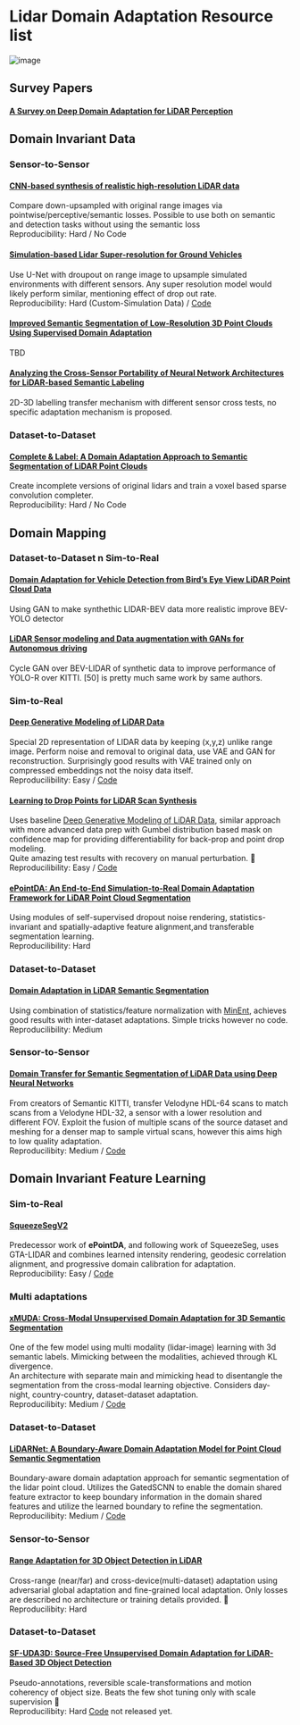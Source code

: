 # Lidar Domain Adaptation Resource list
![image](https://user-images.githubusercontent.com/46666499/125759984-3651b19b-c0cb-4be2-a99e-24b164b43667.png)

## Survey Papers
#### [A Survey on Deep Domain Adaptation for LiDAR Perception](https://arxiv.org/pdf/2106.02377.pdf)
## Domain Invariant Data
### Sensor-to-Sensor
#### [CNN-based synthesis of realistic high-resolution LiDAR data](https://arxiv.org/pdf/1907.00787.pdf) 
Compare down-upsampled with original range images via pointwise/perceptive/semantic losses. Possible to use both on semantic and detection tasks without using the semantic loss \
Reproducibility: Hard / No Code
#### [Simulation-based Lidar Super-resolution for Ground Vehicles](https://arxiv.org/pdf/2004.05242.pdf) 
Use U-Net with droupout on range image to upsample simulated environments with different sensors. Any super resolution model would likely perform similar, mentioning effect of drop out rate. \
Reproducibility: Hard (Custom-Simulation Data) / [Code](https://github.com/RobustFieldAutonomyLab/lidar_super_resolution) 
#### [Improved Semantic Segmentation of Low-Resolution 3D Point Clouds Using Supervised Domain Adaptation](https://ieeexplore.ieee.org/document/9257903) 
TBD 
#### [Analyzing the Cross-Sensor Portability of Neural Network Architectures for LiDAR-based Semantic Labeling](https://arxiv.org/pdf/1907.02149.pdf)
2D-3D labelling transfer mechanism with different sensor cross tests, no specific adaptation mechanism is proposed.
### Dataset-to-Dataset
#### [Complete & Label: A Domain Adaptation Approach to Semantic Segmentation of LiDAR Point Clouds](https://arxiv.org/pdf/2007.08488.pdf)
Create incomplete versions of original lidars and train a voxel based sparse convolution completer. \
Reproducibility: Hard / No Code
## Domain Mapping 
### Dataset-to-Dataset n Sim-to-Real
#### [Domain Adaptation for Vehicle Detection from Bird’s Eye View LiDAR Point Cloud Data](https://arxiv.org/pdf/1905.08955.pdf)
Using GAN to make synthethic LIDAR-BEV data more realistic improve BEV-YOLO detector
#### [LiDAR Sensor modeling and Data augmentation with GANs for Autonomous driving](https://arxiv.org/pdf/1905.07290.pdf)
Cycle GAN over BEV-LIDAR of synthetic data to improve performance of YOLO-R over KITTI. [50] is pretty much same work by same authors.
### Sim-to-Real
#### [Deep Generative Modeling of LiDAR Data](https://arxiv.org/pdf/1812.01180.pdf)
Special 2D representation of LIDAR data by keeping (x,y,z) unlike range image. Perform noise and removal to original data, use VAE and GAN for reconstruction. Surprisingly good results with VAE trained only on compressed embeddings not the noisy data itself. \
Reproducilibility: Easy / [Code](https://github.com/pclucas14/lidar_generation)
#### [Learning to Drop Points for LiDAR Scan Synthesis](https://arxiv.org/pdf/2102.11952.pdf)
Uses baseline [Deep Generative Modeling of LiDAR Data](https://arxiv.org/pdf/1812.01180.pdf), similar approach with more advanced data prep with Gumbel distribution based mask on confidence map for providing differentiability for back-prop and point drop modeling. \
Quite amazing test results with recovery on manual perturbation. 🌟 \
Reproducilibility: Easy / [Code](https://github.com/kazuto1011/dusty-gan)
#### [ePointDA: An End-to-End Simulation-to-Real Domain Adaptation Framework for LiDAR Point Cloud Segmentation](https://arxiv.org/pdf/2009.03456.pdf)
Using modules of self-supervised dropout noise rendering, statistics-invariant and spatially-adaptive feature alignment,and transferable segmentation learning. \
Reproducilibility: Hard
### Dataset-to-Dataset
#### [Domain Adaptation in LiDAR Semantic Segmentation](https://arxiv.org/pdf/2010.12239.pdf)
Using combination of statistics/feature normalization with [MinEnt](https://arxiv.org/abs/1811.12833), achieves good results with inter-dataset adaptations. Simple tricks however no code.\
Reproducilibility: Medium
### Sensor-to-Sensor
#### [Domain Transfer for Semantic Segmentation of LiDAR Data using Deep Neural Networks](http://ras.papercept.net/images/temp/IROS/files/0060.pdf)
From creators of Semantic KITTI, transfer Velodyne HDL-64 scans to match scans from a Velodyne HDL-32, a sensor with a lower resolution and different FOV.
Exploit the fusion of multiple scans of the source dataset and meshing for a denser map to sample virtual scans, however this aims high to low quality adaptation. \
Reproducilibity: Medium / [Code](https://github.com/PRBonn/lidar_transfer)
## Domain Invariant Feature Learning
### Sim-to-Real
#### [SqueezeSegV2](https://arxiv.org/pdf/1809.08495.pdf)
Predecessor work of **ePointDA**, and following work of SqueezeSeg, uses GTA-LIDAR and combines  learned intensity rendering, geodesic correlation alignment, and progressive domain calibration for adaptation. \
Reproducibility: Easy / [Code](https://github.com/xuanyuzhou98/SqueezeSegV2)
### Multi adaptations
#### [xMUDA: Cross-Modal Unsupervised Domain Adaptation for 3D Semantic Segmentation](https://arxiv.org/pdf/1911.12676.pdf)
One of the few model using multi modality (lidar-image) learning with 3d semantic labels. Mimicking between the modalities, achieved through KL divergence. \
An architecture with separate main and mimicking head to disentangle the segmentation from the cross-modal learning objective. Considers day-night, country-country, dataset-dataset adaptation. \
Reproducilibity: Medium / [Code](https://github.com/valeoai/xmuda)
### Dataset-to-Dataset
#### [LiDARNet: A Boundary-Aware Domain Adaptation Model for Point Cloud Semantic Segmentation](https://arxiv.org/pdf/2003.01174.pdf)
Boundary-aware domain adaptation approach for semantic segmentation of the lidar point cloud. Utilizes the GatedSCNN to enable the domain shared feature extractor to keep boundary information in the domain shared features and utilize the learned boundary to refine the segmentation. \
Reproducilibity: Medium / [Code](https://github.com/unmannedlab/LiDARNet)
### Sensor-to-Sensor
#### [Range Adaptation for 3D Object Detection in LiDAR](https://arxiv.org/pdf/1909.12249.pdf)
Cross-range (near/far) and cross-device(multi-dataset) adaptation using adversarial global adaptation and fine-grained local adaptation. Only losses are described no architecture or training details provided. 🌟 \
Reproducilibity: Hard
### Dataset-to-Dataset
#### [SF-UDA3D: Source-Free Unsupervised Domain Adaptation for LiDAR-Based 3D Object Detection](https://arxiv.org/pdf/2010.08243.pdf)
Pseudo-annotations, reversible scale-transformations and motion coherency of object size. Beats the few shot tuning only with scale supervision 🌟 \
Reproducilibity: Hard [Code](https://github.com/saltoricristiano/SF-UDA-3DV) not released yet.

